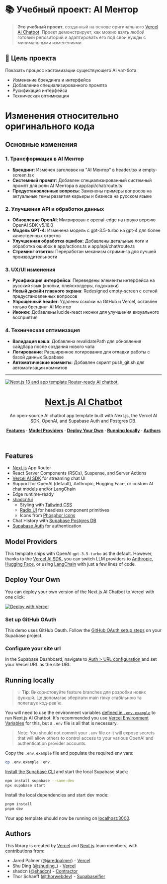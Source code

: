 # 📚 Учебный проект: AI Ментор

> **Это учебный проект**, созданный на основе оригинального [Vercel AI Chatbot](https://github.com/supabase-community/vercel-ai-chatbot). Проект демонстрирует, как можно взять любой готовый репозиторий и адаптировать его под свои нужды с минимальными изменениями.

## 🎯 Цель проекта
Показать процесс кастомизации существующего AI чат-бота:
- Изменение брендинга и интерфейса
- Добавление специализированного промпта
- Русификация интерфейса  
- Техническая оптимизация

# Изменения относительно оригинального кода

## Основные изменения

### 1. Трансформация в AI Ментор
- **Брендинг**: Изменен заголовок на "AI Ментор" в header.tsx и empty-screen.tsx
- **Системный промпт**: Добавлен специализированный системный промпт для роли AI Ментора в app/api/chat/route.ts
- **Предустановленные вопросы**: Заменены примеры вопросов на актуальные темы развития карьеры и бизнеса на русском языке

### 2. Улучшения API и обработки данных
- **Обновление OpenAI**: Мигрирован с openai-edge на новую версию OpenAI SDK v5.16.0
- **Модель GPT-4**: Изменена модель с gpt-3.5-turbo на gpt-4 для более качественных ответов
- **Улучшенная обработка ошибок**: Добавлены детальные логи и обработка ошибок в app/actions.ts и app/api/chat/route.ts
- **Стриминг ответов**: Переработан механизм стриминга для лучшей производительности

### 3. UX/UI изменения
- **Русификация интерфейса**: Переведены элементы интерфейса на русский язык (кнопки, плейсхолдеры, подсказки)
- **Новый дизайн главного экрана**: Redesigned empty-screen с сеткой предустановленных вопросов
- **Упрощенный header**: Удалены ссылки на GitHub и Vercel, оставлен только брендинг AI Ментор
- **Иконки**: Добавлены lucide-react иконки для улучшения визуального восприятия

### 4. Техническая оптимизация
- **Валидация кэша**: Добавлена revalidatePath для обновления сайдбара после создания нового чата
- **Логирование**: Расширенное логирование для отладки работы с базой данных Supabase
- **Автоматические коммиты**: Добавлен скрипт push_git.sh для автоматизации коммитов

---

<a href="https://chat.vercel.ai/">
  <img alt="Next.js 13 and app template Router-ready AI chatbot." src="https://chat.vercel.ai/opengraph-image.png" />
  <h1 align="center">Next.js AI Chatbot</h1>
</a>

<p align="center">
  An open-source AI chatbot app template built with Next.js, the Vercel AI SDK, OpenAI, and Supabase Auth and Postgres DB.
</p>

<p align="center">
  <a href="#features"><strong>Features</strong></a> ·
  <a href="#model-providers"><strong>Model Providers</strong></a> ·
  <a href="#deploy-your-own"><strong>Deploy Your Own</strong></a> ·
  <a href="#running-locally"><strong>Running locally</strong></a> ·
  <a href="#authors"><strong>Authors</strong></a>
</p>
<br/>

## Features

- [Next.js](https://nextjs.org) App Router
- React Server Components (RSCs), Suspense, and Server Actions
- [Vercel AI SDK](https://sdk.vercel.ai/docs) for streaming chat UI
- Support for OpenAI (default), Anthropic, Hugging Face, or custom AI chat models and/or LangChain
- Edge runtime-ready
- [shadcn/ui](https://ui.shadcn.com)
  - Styling with [Tailwind CSS](https://tailwindcss.com)
  - [Radix UI](https://radix-ui.com) for headless component primitives
  - Icons from [Phosphor Icons](https://phosphoricons.com)
- Chat History with [Supabase Postgres DB](https://supabase.com)
- [Supabase Auth](https://supabase.com/auth) for authentication

## Model Providers

This template ships with OpenAI `gpt-3.5-turbo` as the default. However, thanks to the [Vercel AI SDK](https://sdk.vercel.ai/docs), you can switch LLM providers to [Anthropic](https://anthropic.com), [Hugging Face](https://huggingface.co), or using [LangChain](https://js.langchain.com) with just a few lines of code.

## Deploy Your Own

You can deploy your own version of the Next.js AI Chatbot to Vercel with one click:

[![Deploy with Vercel](https://vercel.com/button)](https://vercel.com/new/clone?repository-url=https%3A%2F%2Fgithub.com%2Fsupabase-community%2Fvercel-ai-chatbot&env=OPENAI_API_KEY&envDescription=You%20must%20first%20activate%20a%20Billing%20Account%20here%3A%20https%3A%2F%2Fplatform.openai.com%2Faccount%2Fbilling%2Foverview&envLink=https%3A%2F%2Fplatform.openai.com%2Faccount%2Fapi-keys&project-name=vercel-ai-chatbot-with-supabase&repository-name=vercel-ai-chatbot-with-supabase&integration-ids=oac_VqOgBHqhEoFTPzGkPd7L0iH6&external-id=https%3A%2F%2Fgithub.com%2Fsupabase-community%2Fvercel-ai-chatbot%2Ftree%2Fmain)

### Set up GitHub OAuth

This demo uses GitHub Oauth. Follow the [GitHub OAuth setup steps](https://supabase.com/docs/guides/auth/social-login/auth-github) on your Supabase project.

### Configure your site url

In the Supabase Dashboard, navigate to [Auth > URL configuration](https://app.supabase.com/project/_/auth/url-configuration) and set your Vercel URL as the site URL.

## Running locally

> 💡 **Tip**: Використовуйте feature branches для розробки нових функцій. Це допомагає зберігати main гілку стабільною та полегшує код-рев'ю.

You will need to use the environment variables [defined in `.env.example`](.env.example) to run Next.js AI Chatbot. It's recommended you use [Vercel Environment Variables](https://vercel.com/docs/concepts/projects/environment-variables) for this, but a `.env` file is all that is necessary.

> Note: You should not commit your `.env` file or it will expose secrets that will allow others to control access to your various OpenAI and authentication provider accounts.

Copy the `.env.example` file and populate the required env vars:

```bash
cp .env.example .env
```

[Install the Supabase CLI](https://supabase.com/docs/guides/cli) and start the local Supabase stack:

```bash
npm install supabase --save-dev
npx supabase start
```

Install the local dependencies and start dev mode:

```bash
pnpm install
pnpm dev
```

Your app template should now be running on [localhost:3000](http://localhost:3000/).

## Authors

This library is created by [Vercel](https://vercel.com) and [Next.js](https://nextjs.org) team members, with contributions from:

- Jared Palmer ([@jaredpalmer](https://twitter.com/jaredpalmer)) - [Vercel](https://vercel.com)
- Shu Ding ([@shuding\_](https://twitter.com/shuding_)) - [Vercel](https://vercel.com)
- shadcn ([@shadcn](https://twitter.com/shadcn)) - [Contractor](https://shadcn.com)
- Thor Schaeff ([@thorwebdev](https://twitter.com/thorwebdev)) - [Supabaseifier](https://thor.bio)
